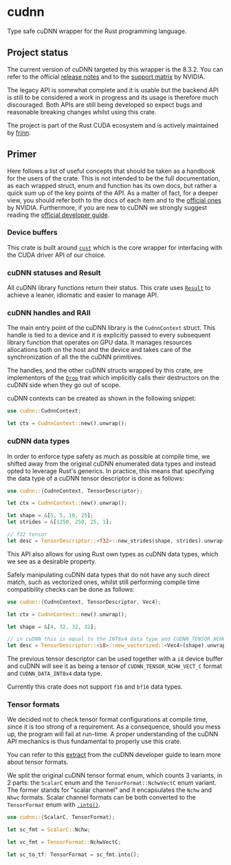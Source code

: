 # cudnn
Type safe cuDNN wrapper for the Rust programming language.

## Project status
The current version of cuDNN targeted by this wrapper is the 8.3.2. You can refer to the official [release notes](https://docs.nvidia.com/deeplearning/cudnn/release-notes/index.html) and to the [support matrix](https://docs.nvidia.com/deeplearning/cudnn/support-matrix/index.html) by NVIDIA.

The legacy API is somewhat complete and it is usable but the backend API is still to be considered a work in progress and its usage is therefore much discouraged. Both APIs are still being developed so expect bugs and reasonable breaking changes whilst using this crate. 

The project is part of the Rust CUDA ecosystem and is actively maintained by [frjnn](https://github.com/frjnn).

## Primer 

Here follows a list of useful concepts that should be taken as a handbook for the users of the crate. This is not intended to be the full documentation, as each wrapped struct, enum and function has its own docs, but rather a quick sum up of the key points of the API. As a matter of fact, for a deeper view, you should refer both to the docs of each item and to the [official ones](https://docs.nvidia.com/deeplearning/cudnn/api/index.html#overview) by NVIDIA. Furthermore, if you are new to cuDNN we strongly suggest reading the [official developer guide](https://docs.nvidia.com/deeplearning/cudnn/developer-guide/index.html#overview).

### Device buffers

This crate is built around [`cust`](https://docs.rs/cust/latest/cust/index.html) which is the core wrapper for interfacing with the CUDA driver API of our choice.

### cuDNN statuses and Result

All cuDNN library functions return their status. This crate uses [`Result`](https://doc.rust-lang.org/std/result/enum.Result.html) to achieve a leaner, idiomatic and easier to manage API.

### cuDNN handles and RAII

The main entry point of the cuDNN library is the `CudnnContext` struct. This handle is tied to a device and it is explicitly passed to every subsequent library function that operates on GPU data. It manages resources allocations both on the host and the device and takes care of the synchronization of all the the cuDNN primitives. 

The handles, and the other cuDNN structs wrapped by this crate, are implementors of the [`Drop`](https://doc.rust-lang.org/std/ops/trait.Drop.html) trait which implicitly calls their destructors on the cuDNN side when they go out of scope. 

cuDNN contexts can be created as shown in the following snippet:

```rust
use cudnn::CudnnContext;

let ctx = CudnnContext::new().unwrap();
```

### cuDNN data types

In order to enforce type safety as much as possible at compile time, we shifted away from the original cuDNN enumerated data types and instead opted to leverage Rust's generics. In practice, this means that specifying the data type of a cuDNN tensor descriptor is done as follows:

```rust
use cudnn::{CudnnContext, TensorDescriptor};

let ctx = CudnnContext::new().unwrap();

let shape = &[5, 5, 10, 25];
let strides = &[1250, 250, 25, 1];

// f32 tensor
let desc = TensorDescriptor::<f32>::new_strides(shape, strides).unwrap();
```

This API also allows for using Rust own types as cuDNN data types, which we see as a desirable property. 

Safely manipulating cuDNN data types that do not have any such direct match, such as vectorized ones, whilst still performing compile time compatibility checks can be done as follows:

```rust
use cudnn::{CudnnContext, TensorDescriptor, Vec4};

let ctx = CudnnContext::new().unwrap();

let shape = &[4, 32, 32, 32];

// in cuDNN this is equal to the INT8x4 data type and CUDNN_TENSOR_NCHW_VECT_C format
let desc = TensorDescriptor::<i8>::new_vectorized::<Vec4>(shape).unwrap();
```

The previous tensor descriptor can be used together with a `i8` device buffer and cuDNN will see it as being a tensor of `CUDNN_TENSOR_NCHW_VECT_C` format and `CUDNN_DATA_INT8x4` data type.

Currently this crate does not support `f16` and `bf16` data types.

### Tensor formats

We decided not to check tensor format configurations at compile time, since it is too strong of a requirement. As a consequence, should you mess up, the program will fail at run-time. A proper understanding of the cuDNN API mechanics is thus fundamental to properly use this crate. 

You can refer to this [extract](https://docs.nvidia.com/deeplearning/cudnn/developer-guide/index.html#data-layout-formats) from the cuDNN developer guide to learn more about tensor formats.

We split the original cuDNN tensor format enum, which counts 3 variants, in 2 parts: the `ScalarC` enum and the `TensorFormat::NchwVectC` enum variant. The former stands for "scalar channel" and it encapsulates the `Nchw` and `Nhwc` formats. Scalar channel formats can be both converted to the `TensorFormat` enum with [`.into()`](https://doc.rust-lang.org/std/convert/trait.Into.html).

```rust
use cudnn::{ScalarC, TensorFormat};

let sc_fmt = ScalarC::Nchw;

let vc_fmt = TensorFormat::NchwVectC;

let sc_to_tf: TensorFormat = sc_fmt.into();
``` 
